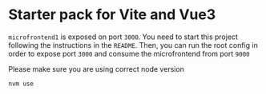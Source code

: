 # Starter pack for Vite and Vue3

``microfrontend1`` is exposed on port ``3000``. You need to start this project following the instructions in the ``README``. Then, you can run the root config in order to expose port ``3000`` and consume the microfrontend from port ``9000``

Please make sure you are using correct node version

```sh
nvm use
```